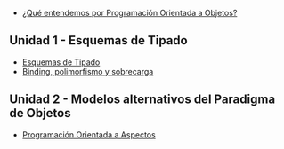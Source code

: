 -   [¿Qué entendemos por Programación Orientada a Objetos?](-que-entendemos-por-programacion-orientada-a-objetos-.md)

Unidad 1 - Esquemas de Tipado
-----------------------------

-   [Esquemas de Tipado](esquemas-de-tipado.md)
-   [Binding, polimorfismo y sobrecarga](binding--polimorfismo-y-sobrecarga.md)

Unidad 2 - Modelos alternativos del Paradigma de Objetos
--------------------------------------------------------

-   [Programación Orientada a Aspectos](programacion-orientada-a-aspectos.md)

